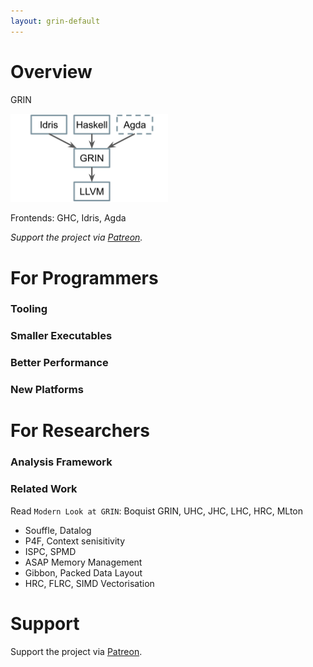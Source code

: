 ```yaml
---
layout: grin-default
---
```


# Overview

GRIN


<img src="GRIN Pipeline.svg" width="50%" >

Frontends: GHC, Idris, Agda

*Support the project via [Patreon]().*

# For Programmers

### Tooling

### Smaller Executables

### Better Performance

### New Platforms


# For Researchers

### Analysis Framework

### Related Work

Read `Modern Look at GRIN`: Boquist GRIN, UHC, JHC, LHC, HRC, MLton

- Souffle, Datalog
- P4F, Context senisitivity
- ISPC, SPMD
- ASAP Memory Management
- Gibbon, Packed Data Layout
- HRC, FLRC, SIMD Vectorisation

# Support

Support the project via [Patreon]().
